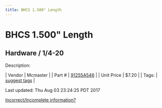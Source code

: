 ```yaml
---
title: BHCS 1.500" Length
---
```


# BHCS 1.500" Length
## Hardware / 1/4-20
Description: 	 

| Vendor | Mcmaster | 
| Part # | [91255A546](https://www.mcmaster.com/#91255A546) | 
| Unit Price | $7.20 | 
| Tags: | [suggest tags](https://docs.google.com/forms/d/e/1FAIpQLSeWyY8v3RgOty-MyWmh9U0iivNYN_molChYyS-0U-o-kOAv_g/viewform) | 

Last updated: Thu Aug 03 23:24:25 PDT 2017

 [Incorrect/Incomplete information?](https://docs.google.com/forms/d/e/1FAIpQLSeWyY8v3RgOty-MyWmh9U0iivNYN_molChYyS-0U-o-kOAv_g/viewform)